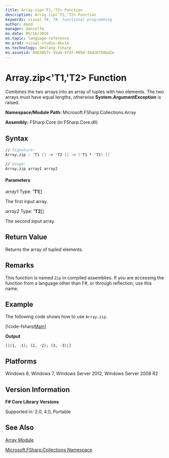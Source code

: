 ```yaml
---
title: Array.zip<'T1,'T2> Function
description: Array.zip<'T1,'T2> Function
keywords: visual f#, f#, functional programming
author: dend
manager: danielfe
ms.date: 05/16/2016
ms.topic: language-reference
ms.prod: visual-studio-dev14
ms.technology: devlang-fsharp
ms.assetid: 0463857c-1ba9-4f07-9094-3bd26758bd2e 
---
```


# Array.zip<'T1,'T2> Function

Combines the two arrays into an array of tuples with two elements. The two arrays must have equal lengths, otherwise **System.ArgumentException** is raised.

**Namespace/Module Path:** Microsoft.FSharp.Collections.Array

**Assembly:** FSharp.Core (in FSharp.Core.dll)

## Syntax

```fsharp
// Signature:
Array.zip : 'T1 [] -> 'T2 [] -> ('T1 * 'T2) []

// Usage:
Array.zip array1 array2
```

#### Parameters
*array1*
Type: **'T1**[[]](https://msdn.microsoft.com/library/def20292-9aae-4596-9275-b94e594f8493)

The first input array.

*array2*
Type: **'T2**[[]](https://msdn.microsoft.com/library/def20292-9aae-4596-9275-b94e594f8493)

The second input array.

## Return Value

Returns the array of tupled elements.

## Remarks
This function is named `Zip` in compiled assemblies. If you are accessing the function from a language other than F#, or through reflection, use this name.

## Example

The following code shows how to use `Array.zip`.

[!code-fsharp[Main](~/samples/snippets/fsharp/arrays/snippet72.fs)]

**Output**

```
[|(1, -1); (2, -2); (3, -3)|]
```

## Platforms
Windows 8, Windows 7, Windows Server 2012, Windows Server 2008 R2

## Version Information
**F# Core Library Versions**

Supported in: 2.0, 4.0, Portable

## See Also
[Array Module](array-module.md)

[Microsoft.FSharp.Collections Namespace](../Microsoft.FSharp.Collections-Namespace-%5BFSharp%5D.md)